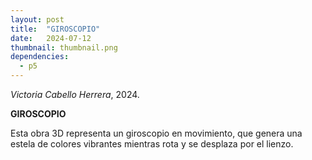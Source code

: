 ```yaml
---
layout: post
title:  "GIROSCOPIO"
date:   2024-07-12
thumbnail: thumbnail.png
dependencies:
  - p5
---
```


<div id="simple-sketch-holder">
    <script type="text/javascript" src="sketch.js"></script>
</div>

_Victoria Cabello Herrera_, 2024.

**GIROSCOPIO**

Esta obra 3D representa un giroscopio en movimiento, que genera una estela de colores vibrantes mientras rota y se desplaza por el lienzo.
